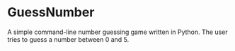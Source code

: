 # GuessNumber
A simple command-line number guessing game written in Python. The user tries to guess a number between 0 and 5.
